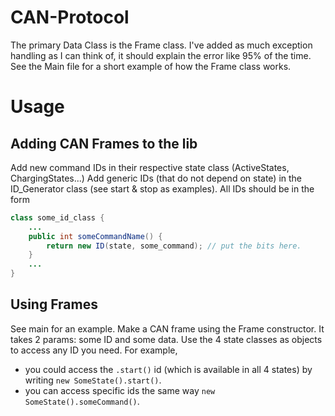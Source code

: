 # CAN-Protocol
The primary Data Class is the Frame class.
I've added as much exception handling as I can think of, it should explain the error like 95% of the time.
See the Main file for a short example of how the Frame class works.
# Usage
## Adding CAN Frames to the lib
Add new command IDs in their respective state class (ActiveStates, ChargingStates...)
Add generic IDs (that do not depend on state) in the ID_Generator class (see start & stop as examples).
All IDs should be in the form 
```java
class some_id_class {
    ...
    public int someCommandName() {
        return new ID(state, some_command); // put the bits here.
    }
    ...
}
```
## Using Frames
See main for an example.
Make a CAN frame using the Frame constructor. 
It takes 2 params: some ID and some data.
Use the 4 state classes as objects to access any ID you need. For example, 
- you could access the `.start()` id (which is available in all 4 states) by writing `new SomeState().start()`.
- you can access specific ids the same way `new SomeState().someCommand()`.
